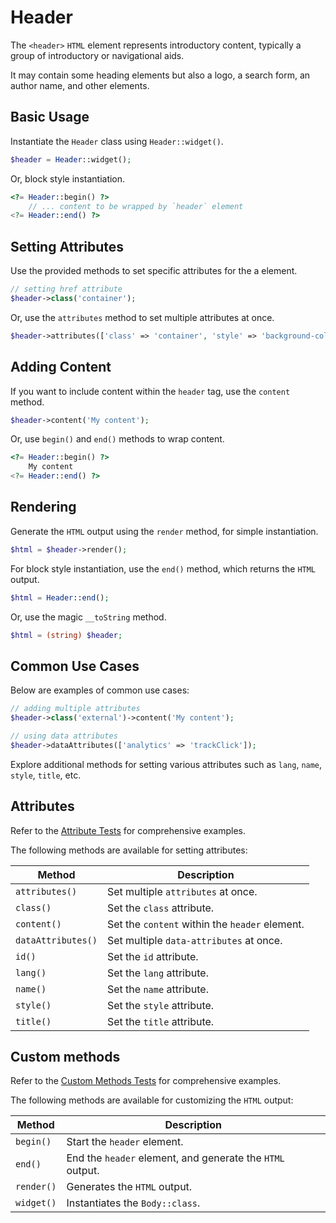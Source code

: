 # Header

The `<header>` `HTML` element represents introductory content, typically a group of introductory or navigational aids.

It may contain some heading elements but also a logo, a search form, an author name, and other elements.

## Basic Usage

Instantiate the `Header` class using `Header::widget()`.

```php
$header = Header::widget();
```

Or, block style instantiation.

```php
<?= Header::begin() ?>
    // ... content to be wrapped by `header` element
<?= Header::end() ?>
```

## Setting Attributes

Use the provided methods to set specific attributes for the a element.

```php
// setting href attribute
$header->class('container');
```

Or, use the `attributes` method to set multiple attributes at once.

```php
$header->attributes(['class' => 'container', 'style' => 'background-color: #eee;']);
```

## Adding Content

If you want to include content within the `header` tag, use the `content` method.

```php
$header->content('My content');
```

Or, use `begin()` and `end()` methods to wrap content.

```php
<?= Header::begin() ?>
    My content
<?= Header::end() ?>
```

## Rendering

Generate the `HTML` output using the `render` method, for simple instantiation. 

```php
$html = $header->render();
```

For block style instantiation, use the `end()` method, which returns the `HTML` output.

```php
$html = Header::end();
```

Or, use the magic `__toString` method.

```php
$html = (string) $header;
```

## Common Use Cases

Below are examples of common use cases:

```php
// adding multiple attributes
$header->class('external')->content('My content');

// using data attributes
$header->dataAttributes(['analytics' => 'trackClick']);
```

Explore additional methods for setting various attributes such as `lang`, `name`, `style`, `title`, etc.

## Attributes

Refer to the [Attribute Tests](https://github.com/php-forge/html/blob/main/tests/Header/AttributeTest.php) for
comprehensive examples.

The following methods are available for setting attributes:

| Method            | Description                                                                                      |
| ----------------- | ------------------------------------------------------------------------------------------------ |
| `attributes()`    | Set multiple `attributes` at once.                                                               |
| `class()`         | Set the `class` attribute.                                                                       |
| `content()`       | Set the `content` within the `header` element.                                                   |
| `dataAttributes()`| Set multiple `data-attributes` at once.                                                          |
| `id()`            | Set the `id` attribute.                                                                          |
| `lang()`          | Set the `lang` attribute.                                                                        |
| `name()`          | Set the `name` attribute.                                                                        |
| `style()`         | Set the `style` attribute.                                                                       |
| `title()`         | Set the `title` attribute.                                                                       |

## Custom methods

Refer to the [Custom Methods Tests](https://github.com/php-forge/html/blob/main/tests/Header/CustomMethodTest.php) for
comprehensive examples.

The following methods are available for customizing the `HTML` output:

| Method    | Description                                                                                              |
| --------- | -------------------------------------------------------------------------------------------------------- |
| `begin() `| Start the `header` element.                                                                              |
| `end()`   | End the `header` element, and generate the `HTML` output.                                                |
| `render()`| Generates the `HTML` output.                                                                             |
| `widget()`| Instantiates the `Body::class`.                                                                          |
